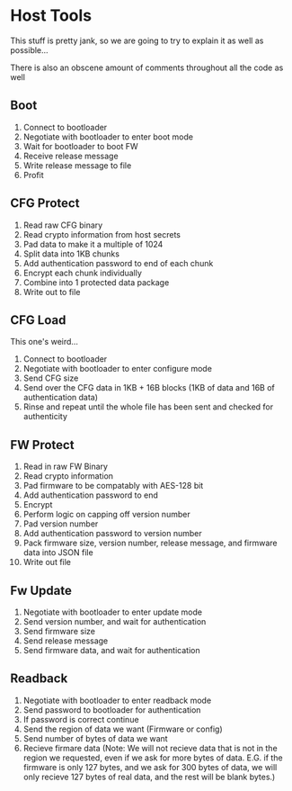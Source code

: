 # Host Tools
This stuff is pretty jank, so we are going to try to explain it as well as possible...

There is also an obscene amount of comments throughout all the code as well

## Boot
1. Connect to bootloader
2. Negotiate with bootloader to enter boot mode
3. Wait for bootloader to boot FW
4. Receive release message
5. Write release message to file
6. Profit

## CFG Protect
1. Read raw CFG binary
2. Read crypto information from host secrets
3. Pad data to make it a multiple of 1024
4. Split data into 1KB chunks
5. Add authentication password to end of each chunk
6. Encrypt each chunk individually
7. Combine into 1 protected data package
8. Write out to file

## CFG Load
This one's weird...

1. Connect to bootloader
2. Negotiate with bootloader to enter configure mode
3. Send CFG size
4. Send over the CFG data in 1KB + 16B blocks (1KB of data and 16B of authentication data)
5. Rinse and repeat until the whole file has been sent and checked for authenticity

## FW Protect
1. Read in raw FW Binary
2. Read crypto information
3. Pad firmware to be compatably with AES-128 bit
4. Add authentication password to end
5. Encrypt
6. Perform logic on capping off version number
7. Pad version number
8. Add authentication password to version number
9. Pack firmware size, version number, release message, and firmware data into JSON file
10. Write out file

## Fw Update
1. Negotiate with bootloader to enter update mode
2. Send version number, and wait for authentication
3. Send firmware size
4. Send release message
5. Send firmware data, and wait for authentication

## Readback
1. Negotiate with bootloader to enter readback mode
2. Send password to bootloader for authentication
3. If password is correct continue
4. Send the region of data we want (Firmware or config)
5. Send number of bytes of data we want
6. Recieve firmare data (Note: We will not recieve data that is not in the region we requested, even if we ask for more bytes of data. E.G. if the firmware is only 127 bytes, and we ask for 300 bytes of data, we will only recieve 127 bytes of real data, and the rest will be blank bytes.)
